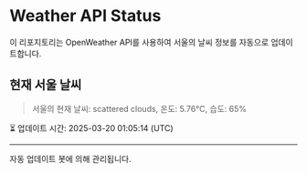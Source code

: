 
# Weather API Status

이 리포지토리는 OpenWeather API를 사용하여 서울의 날씨 정보를 자동으로 업데이트합니다.

## 현재 서울 날씨
> 서울의 현재 날씨: scattered clouds, 온도: 5.76°C, 습도: 65%

⏳ 업데이트 시간: 2025-03-20 01:05:14 (UTC)

---
자동 업데이트 봇에 의해 관리됩니다.

